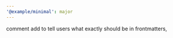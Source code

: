 ```yaml
---
'@example/minimal': major
---
```


comment add to tell users what exactly should be in frontmatters,
